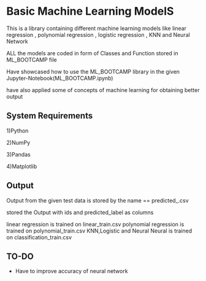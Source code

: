 # Basic Machine Learning ModelS

This is a library containing different machine learning models like linear regression , polynomial regression , logistic regression , KNN and Neural Network

ALL the models are coded in form of Classes and Function stored in ML_BOOTCAMP file 

Have showcased how to use the ML_BOOTCAMP library in the given Jupyter-Notebook(ML_BOOTCAMP.ipynb)

have also applied some of concepts of machine learning for obtaining better output


## System Requirements
1)Python 

2)NumPy

3)Pandas

4)Matplotlib
## Output

Output from the given test data is stored by the name == predicted_<ML model used>.csv

stored the Output with ids and predicted_label as columns

linear regression is trained on linear_train.csv
polynomial regression is trained on polynomial_train.csv
KNN,Logistic and Neural Neural is trained on classification_train.csv 
## TO-DO

- Have to improve accuracy of neural network



